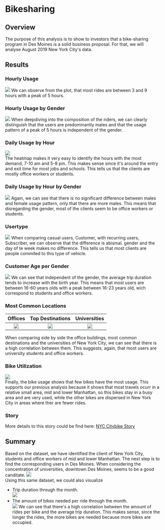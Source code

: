 # Bikesharing

## Overview
The purpose of this analysis is to show to investors that a bike-sharing program in Des Moines is a solid business proposal. For that, we will analyse August 2019 New York City's data.

## Results
### Hourly Usage
![](images/Checkout_Time.png)
We can observe from the plot, that most rides are between 3 and 9 hours with a peak of 5 hours.
### Hourly Usage by Gender
![](images/Checkout_Time_Gender.png)
When deepdiving into the composition of the riders, we can clearly distinguish that the users are predominantly males and that the usage pattern of a peak of 5 hours is independent of the gender.
### Daily Usage by Hour
![](images/Weekday.png)                                                                                                          
The heatmap makes it very easy to identify the hours with the most demand, 7-10 am and 5-8 pm. This makes sense since it's around the entry and exit time for most jobs and schools. This tells us that the clients are mostly office workers or students.
### Daily Usage by Hour by Gender
![](images/Weekday_Gender.png)
Again, we can see that there is no significant difference between males and female usage pattern, only that there are more males. This means that disregarding the gender, most of the clients seem to be office workers or students.
### Usertype
![](images/Usertype_Gender.png)
When comparing casual users, Customer, with recurring users, Subscriber, we can observe that the difference is abismal. 
gender and the day of te week makes no difference. This tells us that most clients are people commited to this type of vehicle.
### Customer Age per Gender
![](images/Tripduration_Age.png)
We can see that independent of the gender, the average trip duration tends to increase with the birth year. This means that most users are between 16-60 years olds with a peak between 16-23 years old, wich correspond to students and office workers.
### Most Common Locations
|Offices|Top Destinations           |Universities                          |
:-:|:--------------------------:|:-------------------------------------:
![](images/Offices.png)|![](images/Destinations.png)|![](images/Universities.png)

When comparing side by side the office buildings, most common destinations and the universities of New York City, we can see that there is a high correlation between them. This suggests, again, that most users are university students and office workers.
### Bike Utilization
![](images/Bike_Utilization.png)                                                                                                        
Finally, the bike usage shows that few bikes have the most usage. This supports our previous analysis because it shows that most travels ocurr in a relative small area, mid and lower Manhattan, so this bikes stay in a busy area and are very used, while the other bikes are dispersed in New York City in areas where ther are fewer rides.
### Story
More details to this story could be find here:
[NYC Citybike Story](https://public.tableau.com/profile/gabriel7113#!/vizhome/NYC_Citibike_Challenge/NYCCitybikeStory)

## Summary
Based on the dataset, we have identified the client of New York City, students and office workers of mid and lower Manhattan. The next step is to find the corresponding users in Des Moines. When considering the concentration of universities, downtown Des Moines, seems to be a good canditate.
![](images/Des_Moines.png)                                                                                                         
Using this same dataset, we could also visualize 
* Trip duration through the month.                                                                     
![](images/Tripduration_Month.png)
* The amount of bikes needed per ride through the month.                                                    
![](images/Rides_Bike.png)
We can see that there's a high correlation between the amount of rides per bike and the average trip duration. This makes sense, since the longer the rides, the more bikes are needed because more bikes are occupied.
